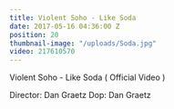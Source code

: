 ```yaml
---
title: Violent Soho - Like Soda
date: 2017-05-16 04:36:00 Z
position: 20
thumbnail-image: "/uploads/Soda.jpg"
video: 217610570
---
```


Violent Soho - Like Soda ( Official Video )

Director: Dan Graetz
Dop: Dan Graetz